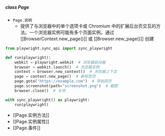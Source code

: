 ##### class Page
- `Page.说明`
	- 提供了与浏览器中的单个选项卡或 Chromium 中的扩展后台页交互的方法。一个浏览器实例可能有多个页面实例。通过 [[BrowserContext.new_page()]] 或 [[Browser.new_page()]] 创建
```python
from playwright.sync_api import sync_playwright

def run(playwright):
    webkit = playwright.webkit  # 浏览器启动器
    browser = webkit.launch()  # 浏览器实例
    context = browser.new_context()  # 浏览器上下文
    page = context.new_page()  # 新标签页
    page.goto("https://example.com")  # 导航网页
    page.screenshot(path="screenshot.png")  # 截图
    browser.close()  # 关闭

with sync_playwright() as playwright:
    run(playwright)
```
- [[Page.实例方法]]
- [[Page.实例属性]]
- [[Page.事件]]
